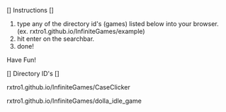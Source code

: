 [] Instructions []

1. type any of the directory id's (games) listed below into your browser. (ex. rxtro1.github.io/InfiniteGames/example)
2. hit enter on the searchbar.
3. done!

Have Fun!


[] Directory ID's []

rxtro1.github.io/InfiniteGames/CaseClicker

rxtro1.github.io/InfiniteGames/dolla_idle_game
